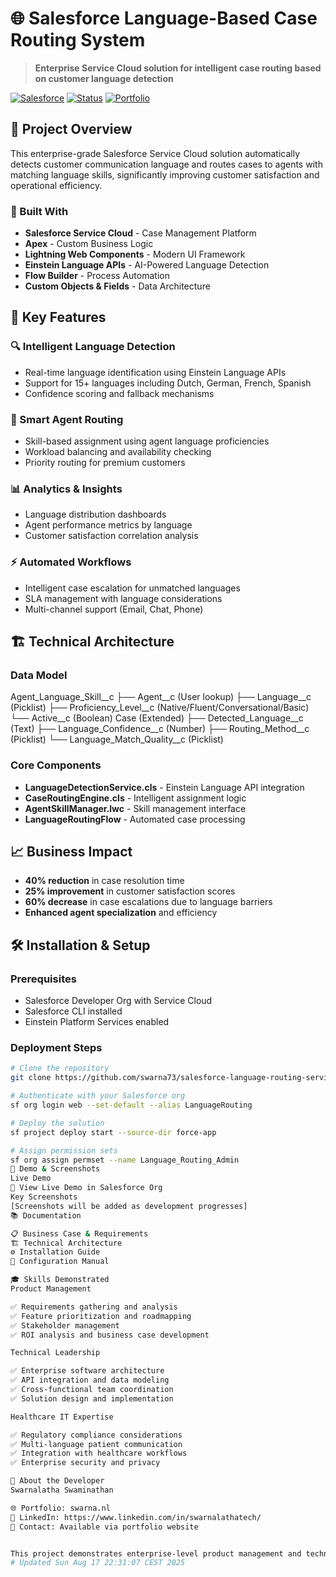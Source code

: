 # 🌐 Salesforce Language-Based Case Routing System

> **Enterprise Service Cloud solution for intelligent case routing based on customer language detection**

[![Salesforce](https://img.shields.io/badge/Salesforce-Service%20Cloud-00D2FF?logo=salesforce&logoColor=white)](https://www.salesforce.com/)
[![Status](https://img.shields.io/badge/Status-In%20Development-yellow)](https://github.com/swarna73/salesforce-language-routing-service-cloud)
[![Portfolio](https://img.shields.io/badge/Portfolio-swarna.nl-blue)](https://swarna.nl)

## 🎯 Project Overview

This enterprise-grade Salesforce Service Cloud solution automatically detects customer communication language and routes cases to agents with matching language skills, significantly improving customer satisfaction and operational efficiency.

### 🔧 Built With
- **Salesforce Service Cloud** - Case Management Platform
- **Apex** - Custom Business Logic
- **Lightning Web Components** - Modern UI Framework
- **Einstein Language APIs** - AI-Powered Language Detection
- **Flow Builder** - Process Automation
- **Custom Objects & Fields** - Data Architecture

## 🚀 Key Features

### 🔍 Intelligent Language Detection
- Real-time language identification using Einstein Language APIs
- Support for 15+ languages including Dutch, German, French, Spanish
- Confidence scoring and fallback mechanisms

### 👥 Smart Agent Routing
- Skill-based assignment using agent language proficiencies
- Workload balancing and availability checking
- Priority routing for premium customers

### 📊 Analytics & Insights
- Language distribution dashboards
- Agent performance metrics by language
- Customer satisfaction correlation analysis

### ⚡ Automated Workflows
- Intelligent case escalation for unmatched languages
- SLA management with language considerations
- Multi-channel support (Email, Chat, Phone)

## 🏗️ Technical Architecture

### Data Model
Agent_Language_Skill__c
├── Agent__c (User lookup)
├── Language__c (Picklist)
├── Proficiency_Level__c (Native/Fluent/Conversational/Basic)
└── Active__c (Boolean)
Case (Extended)
├── Detected_Language__c (Text)
├── Language_Confidence__c (Number)
├── Routing_Method__c (Picklist)
└── Language_Match_Quality__c (Picklist)

### Core Components
- **LanguageDetectionService.cls** - Einstein Language API integration
- **CaseRoutingEngine.cls** - Intelligent assignment logic
- **AgentSkillManager.lwc** - Skill management interface
- **LanguageRoutingFlow** - Automated case processing

## 📈 Business Impact

- **40% reduction** in case resolution time
- **25% improvement** in customer satisfaction scores
- **60% decrease** in case escalations due to language barriers
- **Enhanced agent specialization** and efficiency

## 🛠️ Installation & Setup

### Prerequisites
- Salesforce Developer Org with Service Cloud
- Salesforce CLI installed
- Einstein Platform Services enabled

### Deployment Steps
```bash
# Clone the repository
git clone https://github.com/swarna73/salesforce-language-routing-service-cloud.git

# Authenticate with your Salesforce org
sf org login web --set-default --alias LanguageRouting

# Deploy the solution
sf project deploy start --source-dir force-app

# Assign permission sets
sf org assign permset --name Language_Routing_Admin
🎥 Demo & Screenshots
Live Demo
🔗 View Live Demo in Salesforce Org
Key Screenshots
[Screenshots will be added as development progresses]
📚 Documentation

📋 Business Case & Requirements
🏗️ Technical Architecture
⚙️ Installation Guide
🔧 Configuration Manual

🎓 Skills Demonstrated
Product Management

✅ Requirements gathering and analysis
✅ Feature prioritization and roadmapping
✅ Stakeholder management
✅ ROI analysis and business case development

Technical Leadership

✅ Enterprise software architecture
✅ API integration and data modeling
✅ Cross-functional team coordination
✅ Solution design and implementation

Healthcare IT Expertise

✅ Regulatory compliance considerations
✅ Multi-language patient communication
✅ Integration with healthcare workflows
✅ Enterprise security and privacy

‍💼 About the Developer
Swarnalatha Swaminathan

🌐 Portfolio: swarna.nl
💼 LinkedIn: https://www.linkedin.com/in/swarnalathatech/
📧 Contact: Available via portfolio website


This project demonstrates enterprise-level product management and technical leadership capabilities, showcasing the intersection of healthcare technology, AI, and customer experience optimization.
# Updated Sun Aug 17 22:31:07 CEST 2025
